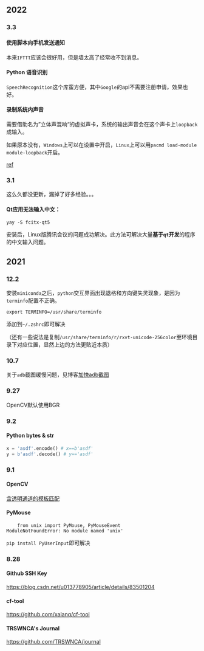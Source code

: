 ## 2022

### 3.3

#### 使用脚本向手机发送通知

本来`IFTTT`应该会很好用，但是墙太高了经常收不到消息。

#### Python 语音识别

`SpeechRecognition`这个库蛮方便，其中`Google`的api不需要注册申请，效果也好。

#### 录制系统内声音

需要借助名为”立体声混响“的虚拟声卡，系统的输出声音会在这个声卡上`loopback`成输入。

如果原本没有，`Windows`上可以在设置中开启，`Linux`上可以用`pacmd load-module module-loopback`开启。

[ref](https://stackoverflow.com/a/56612274)

### 3.1

这么久都没更新，漏掉了好多经验。。。

#### Qt应用无法输入中文：

```shell
yay -S fcitx-qt5
```

安装后，Linux版腾讯会议的问题成功解决。此方法可解决大量**基于`qt`开发**的程序的中文输入问题。

## 2021

### 12.2

安装`miniconda`之后，`python`交互界面出现退格和方向键失灵现象，是因为`terminfo`配置不正确。

```shell
export TERMINFO=/usr/share/terminfo
```

添加到`~/.zshrc`即可解决

（还有一些说法是复制`/usr/share/terminfo/r/rxvt-unicode-256color`至环境目录下对应位置，显然上边的方法更贴近本质）

### 10.7

关于`adb`截图缓慢问题，见博客[加快adb截图](https://www.cnblogs.com/terrasse/p/fast-adb.html)


### 9.27

OpenCV默认使用BGR

### 9.2

#### Python bytes & str

```python
x = 'asdf'.encode() # x==b'asdf'
y = b'asdf'.decode() # y=='asdf'
```

### 9.1

#### OpenCV

[含透明通道的模板匹配](https://www.orcode.com/question/1188579_k933b1.html)

#### PyMouse

```
    from unix import PyMouse, PyMouseEvent
ModuleNotFoundError: No module named 'unix'
```

`pip install PyUserInput`即可解决

### 8.28

#### Github SSH Key

https://blog.csdn.net/u013778905/article/details/83501204

#### cf-tool

https://github.com/xalanq/cf-tool

#### TRSWNCA's Journal

https://github.com/TRSWNCA/journal

